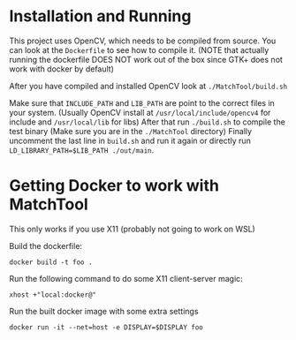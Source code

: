 # Installation and Running

This project uses OpenCV, which needs to be compiled from source.
You can look at the `Dockerfile` to see how to compile it. 
(NOTE that actually running the dockerfile DOES NOT work out of the box since GTK+ does not work with docker by default)

After you have compiled and installed OpenCV look at `./MatchTool/build.sh`

Make sure that `INCLUDE_PATH` and `LIB_PATH` are point to the correct files in your system.
(Usually OpenCV install at `/usr/local/include/opencv4` for include and `/usr/local/lib` for libs)
After that run `./build.sh` to compile the test binary (Make sure you are in the `./MatchTool` directory)
Finally uncomment the last line in `build.sh` and run it again or directly run `LD_LIBRARY_PATH=$LIB_PATH ./out/main`.

# Getting Docker to work with MatchTool

This only works if you use X11 (probably not going to work on WSL)

Build the dockerfile:

```
docker build -t foo .  
```

Run the following command to do some X11 client-server magic:

```
xhost +"local:docker@" 
```

Run the built docker image with some extra settings

```
docker run -it --net=host -e DISPLAY=$DISPLAY foo
```


